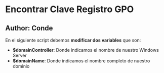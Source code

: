 # Encontrar Clave Registro GPO
## Author: Conde 

En el siguiente script debemos **modificar dos variables** que son:
- **$domainController**: Donde indicamos el nombre de nuestro Windows Server  
- **$domainName**: Donde indicamos el nombre completo de nuestro dominio


